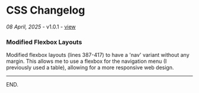 # CSS Changelog
*08 April, 2025* - v1.0.1 - [view](https://jshmnrd.github.io/pubfile/css/blog/v1-0-1.css)
### Modified Flexbox Layouts
Modified flexbox layouts (lines 387-417) to have a 'nav' variant without any margin.
This allows me to use a flexbox for the navigation menu (I previously used a table), allowing for a more responsive web design.

***
END.
